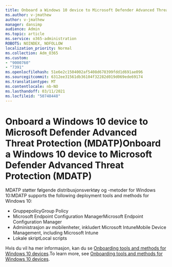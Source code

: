 ```yaml
---
title: Onboard a Windows 10 device to Microsoft Defender Advanced Threat Protection (MDATP)
ms.author: v-jmathew
author: v-jmathew
manager: dansimp
audience: Admin
ms.topic: article
ms.service: o365-administration
ROBOTS: NOINDEX, NOFOLLOW
localization_priority: Normal
ms.collection: Adm_O365
ms.custom:
- "9000760"
- "7391"
ms.openlocfilehash: 51e6e2c1504002af5408d678399fdd1d691ae096
ms.sourcegitcommit: 6312ee31561db36104f32282d019d069ede69174
ms.translationtype: MT
ms.contentlocale: nb-NO
ms.lasthandoff: 03/11/2021
ms.locfileid: "50748448"
---
```

# <a name="onboard-a-windows-10-device-to-microsoft-defender-advanced-threat-protection-mdatp"></a><span data-ttu-id="50889-102">Onboard a Windows 10 device to Microsoft Defender Advanced Threat Protection (MDATP)</span><span class="sxs-lookup"><span data-stu-id="50889-102">Onboard a Windows 10 device to Microsoft Defender Advanced Threat Protection (MDATP)</span></span>

<span data-ttu-id="50889-103">MDATP støtter følgende distribusjonsverktøy og -metoder for Windows 10:</span><span class="sxs-lookup"><span data-stu-id="50889-103">MDATP supports the following deployment tools and methods for Windows 10:</span></span>

- <span data-ttu-id="50889-104">Gruppepolicy</span><span class="sxs-lookup"><span data-stu-id="50889-104">Group Policy</span></span>
- <span data-ttu-id="50889-105">Microsoft Endpoint Configuration Manager</span><span class="sxs-lookup"><span data-stu-id="50889-105">Microsoft Endpoint Configuration Manager</span></span>
- <span data-ttu-id="50889-106">Administrasjon av mobilenheter, inkludert Microsoft Intune</span><span class="sxs-lookup"><span data-stu-id="50889-106">Mobile Device Management, including Microsoft Intune</span></span>
- <span data-ttu-id="50889-107">Lokale skript</span><span class="sxs-lookup"><span data-stu-id="50889-107">Local scripts</span></span>

<span data-ttu-id="50889-108">Hvis du vil ha mer informasjon, kan du se [Onboarding tools and methods for Windows 10 devices](https://go.microsoft.com/fwlink/?linkid=2143460).</span><span class="sxs-lookup"><span data-stu-id="50889-108">To learn more, see [Onboarding tools and methods for Windows 10 devices](https://go.microsoft.com/fwlink/?linkid=2143460).</span></span>
